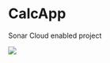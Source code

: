 # CalcApp
Sonar Cloud enabled project 


<div style="display: flex; flex-direction: row;">
 <img class="img" https://sonarcloud.io/api/project_badges/measure?project=FAVOUR_CalcApp&metric=alert_status" />
 <img class="img" src="https://sonarcloud.io/api/project_badges/measure?project=FAVOUR_CalcApp&metric=duplicated_lines_density" />
</div>
